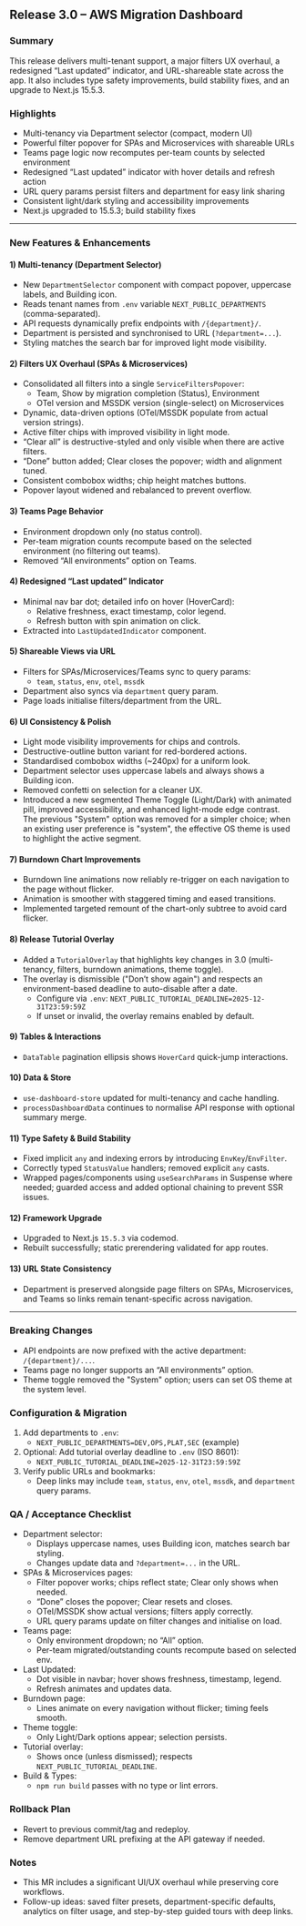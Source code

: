 ## Release 3.0 – AWS Migration Dashboard

### Summary
This release delivers multi-tenant support, a major filters UX overhaul, a redesigned “Last updated” indicator, and URL-shareable state across the app. It also includes type safety improvements, build stability fixes, and an upgrade to Next.js 15.5.3.

### Highlights
- Multi-tenancy via Department selector (compact, modern UI)
- Powerful filter popover for SPAs and Microservices with shareable URLs
- Teams page logic now recomputes per-team counts by selected environment
- Redesigned “Last updated” indicator with hover details and refresh action
- URL query params persist filters and department for easy link sharing
- Consistent light/dark styling and accessibility improvements
- Next.js upgraded to 15.5.3; build stability fixes

---

### New Features & Enhancements

#### 1) Multi-tenancy (Department Selector)
- New `DepartmentSelector` component with compact popover, uppercase labels, and Building icon.
- Reads tenant names from `.env` variable `NEXT_PUBLIC_DEPARTMENTS` (comma-separated).
- API requests dynamically prefix endpoints with `/{department}/`.
- Department is persisted and synchronised to URL (`?department=...`).
- Styling matches the search bar for improved light mode visibility.

#### 2) Filters UX Overhaul (SPAs & Microservices)
- Consolidated all filters into a single `ServiceFiltersPopover`:
  - Team, Show by migration completion (Status), Environment
  - OTel version and MSSDK version (single-select) on Microservices
- Dynamic, data-driven options (OTel/MSSDK populate from actual version strings).
- Active filter chips with improved visibility in light mode.
- “Clear all” is destructive-styled and only visible when there are active filters.
- “Done” button added; Clear closes the popover; width and alignment tuned.
- Consistent combobox widths; chip height matches buttons.
- Popover layout widened and rebalanced to prevent overflow.

#### 3) Teams Page Behavior
- Environment dropdown only (no status control).
- Per-team migration counts recompute based on the selected environment (no filtering out teams).
- Removed “All environments” option on Teams.

#### 4) Redesigned “Last updated” Indicator
- Minimal nav bar dot; detailed info on hover (HoverCard):
  - Relative freshness, exact timestamp, color legend.
  - Refresh button with spin animation on click.
- Extracted into `LastUpdatedIndicator` component.

#### 5) Shareable Views via URL
- Filters for SPAs/Microservices/Teams sync to query params:
  - `team`, `status`, `env`, `otel`, `mssdk`
- Department also syncs via `department` query param.
- Page loads initialise filters/department from the URL.

#### 6) UI Consistency & Polish
- Light mode visibility improvements for chips and controls.
- Destructive-outline button variant for red-bordered actions.
- Standardised combobox widths (~240px) for a uniform look.
- Department selector uses uppercase labels and always shows a Building icon.
- Removed confetti on selection for a cleaner UX.
- Introduced a new segmented Theme Toggle (Light/Dark) with animated pill, improved accessibility, and enhanced light-mode edge contrast. The previous "System" option was removed for a simpler choice; when an existing user preference is "system", the effective OS theme is used to highlight the active segment.

#### 7) Burndown Chart Improvements
- Burndown line animations now reliably re-trigger on each navigation to the page without flicker.
- Animation is smoother with staggered timing and eased transitions.
- Implemented targeted remount of the chart-only subtree to avoid card flicker.

#### 8) Release Tutorial Overlay
- Added a `TutorialOverlay` that highlights key changes in 3.0 (multi-tenancy, filters, burndown animations, theme toggle).
- The overlay is dismissible ("Don’t show again") and respects an environment-based deadline to auto-disable after a date.
  - Configure via `.env`: `NEXT_PUBLIC_TUTORIAL_DEADLINE=2025-12-31T23:59:59Z`
  - If unset or invalid, the overlay remains enabled by default.

#### 9) Tables & Interactions
- `DataTable` pagination ellipsis shows `HoverCard` quick-jump interactions.

#### 10) Data & Store
- `use-dashboard-store` updated for multi-tenancy and cache handling.
- `processDashboardData` continues to normalise API response with optional summary merge.

#### 11) Type Safety & Build Stability
- Fixed implicit `any` and indexing errors by introducing `EnvKey`/`EnvFilter`.
- Correctly typed `StatusValue` handlers; removed explicit `any` casts.
- Wrapped pages/components using `useSearchParams` in Suspense where needed; guarded access and added optional chaining to prevent SSR issues.

#### 12) Framework Upgrade
- Upgraded to Next.js `15.5.3` via codemod.
- Rebuilt successfully; static prerendering validated for app routes.

#### 13) URL State Consistency
- Department is preserved alongside page filters on SPAs, Microservices, and Teams so links remain tenant-specific across navigation.

---

### Breaking Changes
- API endpoints are now prefixed with the active department: `/{department}/...`.
- Teams page no longer supports an “All environments” option.
- Theme toggle removed the "System" option; users can set OS theme at the system level.

### Configuration & Migration
1) Add departments to `.env`:
   - `NEXT_PUBLIC_DEPARTMENTS=DEV,OPS,PLAT,SEC` (example)
2) Optional: Add tutorial overlay deadline to `.env` (ISO 8601):
   - `NEXT_PUBLIC_TUTORIAL_DEADLINE=2025-12-31T23:59:59Z`
3) Verify public URLs and bookmarks:
   - Deep links may include `team`, `status`, `env`, `otel`, `mssdk`, and `department` query params.

### QA / Acceptance Checklist
- Department selector:
  - Displays uppercase names, uses Building icon, matches search bar styling.
  - Changes update data and `?department=...` in the URL.
- SPAs & Microservices pages:
  - Filter popover works; chips reflect state; Clear only shows when needed.
  - “Done” closes the popover; Clear resets and closes.
  - OTel/MSSDK show actual versions; filters apply correctly.
  - URL query params update on filter changes and initialise on load.
- Teams page:
  - Only environment dropdown; no “All” option.
  - Per-team migrated/outstanding counts recompute based on selected env.
- Last Updated:
  - Dot visible in navbar; hover shows freshness, timestamp, legend.
  - Refresh animates and updates data.
- Burndown page:
  - Lines animate on every navigation without flicker; timing feels smooth.
- Theme toggle:
  - Only Light/Dark options appear; selection persists.
- Tutorial overlay:
  - Shows once (unless dismissed); respects `NEXT_PUBLIC_TUTORIAL_DEADLINE`.
- Build & Types:
  - `npm run build` passes with no type or lint errors.

### Rollback Plan
- Revert to previous commit/tag and redeploy.
- Remove department URL prefixing at the API gateway if needed.

### Notes
- This MR includes a significant UI/UX overhaul while preserving core workflows.
- Follow-up ideas: saved filter presets, department-specific defaults, analytics on filter usage, and step-by-step guided tours with deep links.


